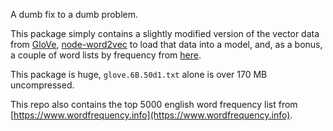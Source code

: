 A dumb fix to a dumb problem.

This package simply contains a slightly modified version of the vector data from [GloVe](https://github.com/stanfordnlp/GloVe), [node-word2vec](https://github.com/Planeshifter/node-word2vec) to load that data into a model, and, as a bonus, a couple of word lists by frequency from [here](https://github.com/first20hours/google-10000-english/).

This package is huge, `glove.6B.50d1.txt` alone is over 170 MB uncompressed.

This repo also contains the top 5000 english word frequency list from [https://www.wordfrequency.info](https://www.wordfrequency.info).
